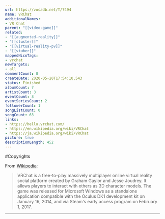 ```yaml
---
url: https://vocadb.net/T/7494
name: VRChat
additionalNames: 
- VR Chat
parent: "[[video-game]]"
related:
- "[[augmented-reality]]"
- "[[cluster]]"
- "[[virtual-reality-pv]]"
- "[[vtuber]]"
mappedNicoTags:
- vrchat
newTargets:
- all
commentCount: 0
createDate: 2020-05-20T17:54:10.543
status: Finished
albumCount: 7
artistCount: 3
eventCount: 8
eventSeriesCount: 2
followerCount: 1
songListCount: 0
songCount: 63
links: 
- https://hello.vrchat.com/
- https://en.wikipedia.org/wiki/VRChat
- https://ja.wikipedia.org/wiki/VRChat
picture: true
descriptionLength: 452
---
```


#Copyrights

From [Wikipedia](https://en.wikipedia.org/wiki/VRChat):

> VRChat is a free-to-play massively multiplayer online virtual reality social platform created by Graham Gaylor and Jesse Joudrey. It allows players to interact with others as 3D character models. The game was released for Microsoft Windows as a standalone application compatible with the Oculus DK1 development kit on January 16, 2014, and via Steam's early access program on February 1, 2017.

---

